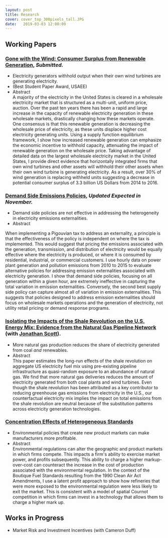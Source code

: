 ```yaml
---
layout: post
title: Research
cover: cover_top_300pixels_tall.JPG
date:   2019-03-03 12:00:00
---
```



## Working Papers

### [Gone with the Wind: Consumer Surplus from Renewable Generation](/filecabinet/gonewiththewind.pdf), <i>Submitted.</i>
- Electricity generators withhold output when their own wind turbines are generating electricity.
- (Best Student Paper Award, USAEE)
- <div class="container">
  <div class="header"><span>Abstract</span>
  </div>
  <div class="content">
    A majority of the electricity in the United States is cleared in a wholesale electricity market that is structured as a multi-unit, uniform price, auction. Over the past ten years there has been a rapid and large increase in the capacity of renewable electricity generation in these wholesale markets, drastically changing how these markets operate. One consensus is that this renewable generation is decreasing the wholesale price of electricity, as these units displace higher cost electricity generating units. Using a supply function equilibrium framework, I show how increased renewable generation can emphasize the economic incentive to withhold capacity, attenuating the impact of renewable generation on the wholesale price. Taking advantage of detailed data on the largest wholesale electricity market in the United States, I provide direct evidence that horizontally integrated firms that own wind turbines and other assets will withhold their other assets when their own wind turbine is generating electricity.  As a result, over 30% of wind generation is replacing withheld units suggesting a decrease in potential consumer surplus of 3.3 billion US Dollars from 2014 to 2016.</div></div>


### [Demand Side Emissions Policies](/filecabinet/demand_side_emissions.pdf), <i>Updated Expected in November.</i>
- Demand side policies are not effective in addressing the heterogeneity in electricity emissions externalities.
- <div class="container"><div class="header"><span>Abstract</span> </div><div class="content">
When implementing a Pigouvian tax to address an externality, a principle is that the effectiveness of the policy is independent on where the tax is implemented. This would suggest that pricing the emissions associated with the generation, transmission, and distribution of electricity would be equally effective where the electricity is produced, or where it is consumed by residential, industrial, or commercial customers. I use hourly data on power plant generation and pollution emissions from 2010 to 2015 to evaluate alternative policies for addressing emission externalities associated with electricity generation.  I show that demand side policies, focusing on all generation within a given hour, are extremely ineffective in capturing the total variation in emission externalities. Conversely, the second best supply side policy can capture almost all of variation in emission externalities. This suggests that policies designed to address emission externalities should focus on wholesale markets operations and the generation of electricity, not utility retail pricing or demand response programs. </div></div>

### [Isolating the Impacts of the Shale Revolution on the U.S. Energy Mix: Evidence from the Natural Gas Pipeline Network](/filecabinet/Butner_Scott_Shale_Revolution.pdf) (with [Jonathan Scott](https://sites.google.com/site/jbscott18/)).
- More natural gas production reduces the share of electricity generated from coal <em> and </em> renewables.
- <div class="container"> <div class="header"><span>Abstract</span> </div> <div class="content"> This paper estimates the long-run effects of the shale revolution on aggregate US electricity fuel mix using pre-existing pipeline infrastructure as quasi-random exposure to an abundance of natural gas. We find that more natural gas deliveries reduces the amount of electricity generated from both coal plants and wind turbines. Even though the shale revolution has been attributed as a key contributor to reducing greenhouse gas emissions from electricity in the U.S., our counterfactual electricity mix implies the impact on total emissions from the shale revolution are neutral because of the substitution patterns across electricity generation technologies. </div></div>

### [Concentration Effects of Heterogeneous Standards](/filecabinet/refiner_concentration.pdf)
- Environmental policies that create new product markets can make manufacturers more profitable.
- <div class="container"> <div class="header"><span>Abstract</span> </div> <div class="content">
  Environmental regulations can alter the geographic and product markets in which firms compete. This impacts a firm's ability to exercise market power, and profits subsequently. This ability to charge a higher markup-over-cost can counteract the increase in the cost of production associated with the environmental regulation. In the context of the Boutique Fuel Standards resulting from the 1990 Clean Air Act Amendments, I use a latent profit approach to show how refineries that were more exposed to the environmental regulation were less likely to exit the market. This is consistent with a model of spatial Cournot competition in which firms can invest in a technology that allows them to charge a higher mark up. </div></div>

## Works in Progress

- Market Risk and Investment Incentives (with Cameron Duff)
